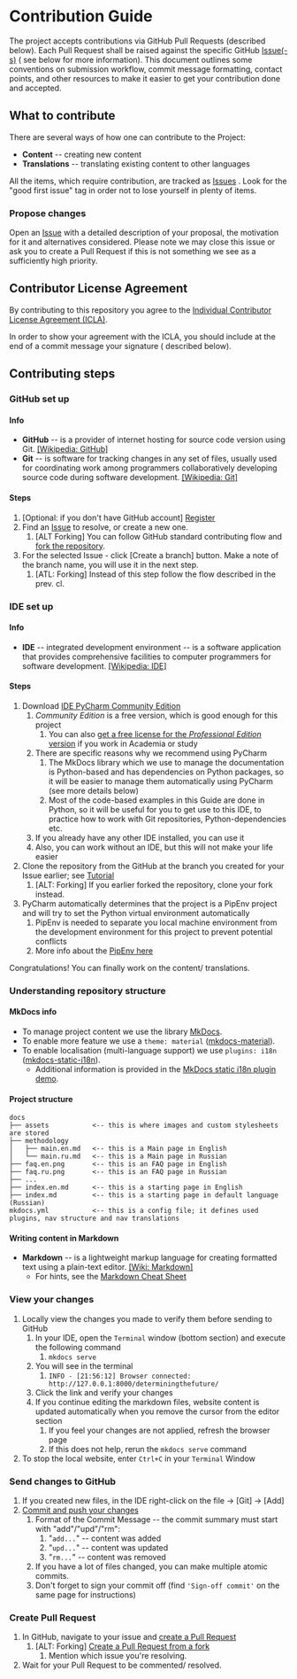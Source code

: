 # Contribution Guide

The project accepts contributions via GitHub Pull Requests (described below). Each Pull Request shall be raised against
the specific
GitHub [Issue(-s)](https://github.com/vgrigoryevsky/determiningthefuture/issues) (
see below for more information). This document outlines some conventions on submission workflow, commit message
formatting, contact points, and other resources to make it easier to get your contribution done and accepted.

## What to contribute

There are several ways of how one can contribute to the Project:

* **Content** -- creating new content
* **Translations** -- translating existing content to other languages

All the items, which require contribution, are tracked
as [Issues](https://github.com/vgrigoryevsky/determiningthefuture/issues)
. Look for the "good first issue" tag in order not to lose yourself in plenty of items.

### Propose changes

Open
an [Issue](https://github.com/vgrigoryevsky/determiningthefuture/issues)
with a detailed description of your proposal, the motivation for it and alternatives considered. Please note we may
close this issue or ask you to create a Pull Request if this is not something we see as a sufficiently high priority.

## Contributor License Agreement

By contributing to this repository you agree to the [Individual Contributor License Agreement (ICLA)](../legal/ICLA.md).

In order to show your agreement with the ICLA, you should include at the end of a commit message your signature (
described below).

## Contributing steps

### GitHub set up

#### Info

* **GitHub** -- is a provider of internet hosting for source code version using
  Git. [[Wikipedia: GitHub]](https://en.wikipedia.org/wiki/GitHub)
* **Git** -- is software for tracking changes in any set of files, usually used for coordinating work among programmers
  collaboratively developing source code during software
  development. [[Wikipedia: Git]](https://en.wikipedia.org/wiki/Git)

#### Steps

1. [Optional: if you don't have GitHub account] [Register](https://github.com/signup)
2. Find
   an [Issue](https://github.com/vgrigoryevsky/determiningthefuture/issues)
   to resolve, or create a new one.
    1. [ALT Forking] You can follow GitHub standard contributing flow
       and [fork the repository](https://docs.github.com/en/get-started/quickstart/contributing-to-projects).
3. For the selected Issue - click [Create a branch] button. Make a note of the branch name, you will use it in the next
   step.
    1. [ATL: Forking] Instead of this step follow the flow described in the prev. cl.

### IDE set up

#### Info

* **IDE** -- integrated development environment -- is a software application that provides comprehensive facilities to
  computer programmers for software
  development. [[Wikipedia: IDE]](https://en.wikipedia.org/wiki/Integrated_development_environment)

#### Steps

1. Download [IDE PyCharm Community Edition](https://www.jetbrains.com/pycharm/download/)
    1. _Community Edition_ is a free version, which is good enough for this project
        1. You can also [get a free license for the _Professional
           Edition_ version](https://www.jetbrains.com/community/education/) if you work in Academia or study
    2. There are specific reasons why we recommend using PyCharm
        1. The MkDocs library which we use to manage the documentation is Python-based and has dependencies on Python
           packages, so it will be easier to manage them automatically using PyCharm (see more details below)
        2. Most of the code-based examples in this Guide are done in Python, so it will be useful for you to get use to
           this IDE, to practice how to work with Git repositories, Python-dependencies etc.
    3. If you already have any other IDE installed, you can use it
    4. Also, you can work without an IDE, but this will not make your life easier
2. Clone the repository from the GitHub at the branch you created for your Issue earlier;
   see [Tutorial](https://blog.jetbrains.com/idea/2020/10/clone-a-project-from-github/)
    1. [ALT: Forking] If you earlier forked the repository, clone your fork instead.
3. PyCharm automatically determines that the project is a PipEnv project and will try to set the Python virtual
   environment automatically
    1. PipEnv is needed to separate you local machine environment from the development environment for this project to
       prevent potential conflicts
    2. More info about the [PipEnv here](https://realpython.com/pipenv-guide/)

Congratulations! You can finally work on the content/ translations.

### Understanding repository structure

#### MkDocs info

* To manage project content we use the library [MkDocs](https://www.mkdocs.org/).
* To enable more feature we use a `theme: material` ([mkdocs-material](https://squidfunk.github.io/mkdocs-material/)).
* To enable localisation (multi-language support) we
  use `plugins: i18n` ([mkdocs-static-i18n](https://github.com/ultrabug/mkdocs-static-i18n)).
    * Additional information is provided in
      the [MkDocs static i18n plugin demo](https://ultrabug.github.io/mkdocs-static-i18n/).

#### Project structure

```
docs
├── assets           <-- this is where images and custom stylesheets are stored
├── methodology
│   ├── main.en.md   <-- this is a Main page in English
│   └── main.ru.md   <-- this is a Main page in Russian
├── faq.en.png       <-- this is an FAQ page in English
├── faq.ru.png       <-- this is an FAQ page in Russian
├── ...
├── index.en.md      <-- this is a starting page in English
├── index.md         <-- this is a starting page in default language (Russian)
mkdocs.yml           <-- this is a config file; it defines used plugins, nav structure and nav translations
```

#### Writing content in Markdown

* **Markdown** -- is a lightweight markup language for creating formatted text using a plain-text
  editor. [[Wiki: Markdown]](https://en.wikipedia.org/wiki/Markdown)
    * For hints, see the [Markdown Cheat Sheet](https://www.markdownguide.org/cheat-sheet)

### View your changes

1. Locally view the changes you made to verify them before sending to GitHub
    1. In your IDE, open the `Terminal` window (bottom section) and execute the following command
        1. `mkdocs serve`
    2. You will see in the terminal
        1. `INFO - [21:56:12] Browser connected: http://127.0.0.1:8000/determiningthefuture/`
    3. Click the link and verify your changes
    4. If you continue editing the markdown files, website content is updated automatically when you remove the cursor
       from the editor section
        1. If you feel your changes are not applied, refresh the browser page
        2. If this does not help, rerun the `mkdocs serve` command
2. To stop the local website, enter `Ctrl+C` in your `Terminal` Window

### Send changes to GitHub

1. If you created new files, in the IDE right-click on the file -> [Git] -> [Add]
2. [Commit and push your changes](https://www.jetbrains.com/help/idea/commit-and-push-changes.html)
    1. Format of the Commit Message -- the commit summary must start with "add"/"upd"/"rm":
        1. "`add...`" -- content was added
        2. "`upd...`" -- content was updated
        3. "`rm...`" -- content was removed
    2. If you have a lot of files changed, you can make multiple atomic commits.
    3. Don't forget to sign your commit off (find `'Sign-off commit'` on the same page for instructions)

### Create Pull Request

1. In GitHub, navigate to your issue
   and [create a Pull Request](https://docs.github.com/en/pull-requests/collaborating-with-pull-requests/proposing-changes-to-your-work-with-pull-requests/creating-a-pull-request)
    1. [ALT: Forking] [Create a Pull Request from a fork](https://docs.github.com/en/pull-requests/collaborating-with-pull-requests/proposing-changes-to-your-work-with-pull-requests/creating-a-pull-request-from-a-fork)
        1. Mention which issue you're resolving.
2. Wait for your Pull Request to be commented/ resolved.
   